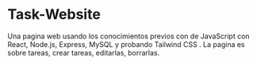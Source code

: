 # Task-Website
Una pagina web usando los conocimientos previos con de JavaScript con React, Node.js, Express, MySQL y probando Tailwind CSS . La pagina es sobre tareas, crear tareas, editarlas, borrarlas. 
